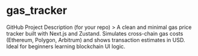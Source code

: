 # gas_tracker
GitHub Project Description (for your repo)  > A clean and minimal gas price tracker built with Next.js and Zustand. Simulates cross-chain gas costs (Ethereum, Polygon, Arbitrum) and shows transaction estimates in USD. Ideal for beginners learning blockchain UI logic.
